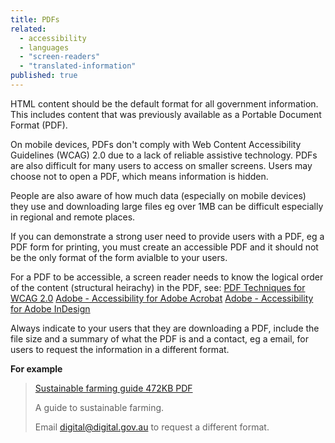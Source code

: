 ```yaml
---
title: PDFs
related: 
  - accessibility
  - languages
  - "screen-readers"
  - "translated-information"
published: true
---
```


HTML content should be the default format for all government information. This includes content that was previously available as a Portable Document Format (PDF).

On mobile devices, PDFs don't comply with Web Content Accessibility Guidelines (WCAG) 2.0 due to a lack of reliable assistive technology. PDFs are also difficult for many users to access on smaller screens. Users may choose not to open a PDF, which means information is hidden.

People are also aware of how much data (especially on mobile devices) they use and downloading large files eg over 1MB can be difficult especially in regional and remote places.

If you can demonstrate a strong user need to provide users with a PDF, eg a PDF form for printing, you must create an accessible PDF and it should not be the only format of the form avialble to your users.

For a PDF to be accessible, a screen reader needs to know the logical order of the content (structural heirachy) in the PDF, see:
[PDF Techniques for WCAG 2.0](https://www.w3.org/TR/2014/NOTE-WCAG20-TECHS-20140408/pdf.html "PDF Techniques for WCAG 2.0")
[Adobe - Accessibility for Adobe Acrobat](http://www.adobe.com/accessibility/products/acrobat.html "Adobe - Accessibility for Adobe Acrobat")
[Adobe - Accessibility for Adobe InDesign](http://www.adobe.com/accessibility/products/indesign.html "Adobe - Accessibility for Adobe InDesign")

Always indicate to your users that they are downloading a PDF, include the file size and a summary of what the PDF is and a contact, eg a email, for users to request the information in a different format.

**For example**

> [Sustainable farming guide 472KB PDF]()
> 
> A guide to sustainable farming. 
>
> Email [digital@digital.gov.au]() to request a different format.
